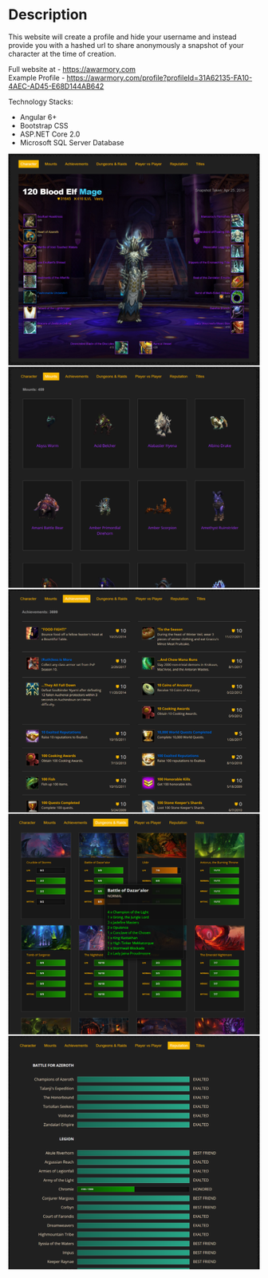 # Description
This website will create a profile and hide your username and instead provide you with a hashed url to share anonymously a snapshot of your character at the time of creation.

Full website at - https://awarmory.com
<br>
Example Profile - https://awarmory.com/profile?profileId=31A62135-FA10-4AEC-AD45-E68D144AB642

Technology Stacks:
- Angular 6+
- Bootstrap CSS
- ASP.NET Core 2.0
- Microsoft SQL Server Database

![Picture](https://github.com/codeNovels/awarmory/blob/master/1.PNG) 
![Picture](https://github.com/codeNovels/awarmory/blob/master/2.PNG) 
![Picture](https://github.com/codeNovels/awarmory/blob/master/3.PNG) 
![Picture](https://github.com/codeNovels/awarmory/blob/master/4.PNG) 
![Picture](https://github.com/codeNovels/awarmory/blob/master/5.PNG) 
